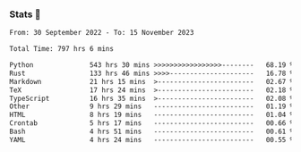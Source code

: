 ### Stats 👋
<!--START_SECTION:waka-->

```txt
From: 30 September 2022 - To: 15 November 2023

Total Time: 797 hrs 6 mins

Python              543 hrs 30 mins >>>>>>>>>>>>>>>>>--------   68.19 %
Rust                133 hrs 46 mins >>>>---------------------   16.78 %
Markdown            21 hrs 15 mins  >------------------------   02.67 %
TeX                 17 hrs 24 mins  >------------------------   02.18 %
TypeScript          16 hrs 35 mins  >------------------------   02.08 %
Other               9 hrs 29 mins   -------------------------   01.19 %
HTML                8 hrs 19 mins   -------------------------   01.04 %
Crontab             5 hrs 17 mins   -------------------------   00.66 %
Bash                4 hrs 51 mins   -------------------------   00.61 %
YAML                4 hrs 24 mins   -------------------------   00.55 %
```

<!--END_SECTION:waka-->

<!--
**buhaytza2005/buhaytza2005** is a ✨ _special_ ✨ repository because its `README.md` (this file) appears on your GitHub profile.

Here are some ideas to get you started:

- 🔭 I’m currently working on ...
- 🌱 I’m currently learning ...
- 👯 I’m looking to collaborate on ...
- 🤔 I’m looking for help with ...
- 💬 Ask me about ...
- 📫 How to reach me: ...
- 😄 Pronouns: ...
- ⚡ Fun fact: ...
-->


